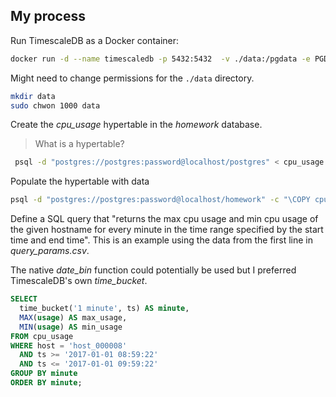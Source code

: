 ## My process

Run TimescaleDB as a Docker container:

```bash
docker run -d --name timescaledb -p 5432:5432  -v ./data:/pgdata -e PGDATA=/pgdata -e POSTGRES_PASSWORD=password timescale/timescaledb-ha:pg17
```

Might need to change permissions for the `./data` directory.

```bash
mkdir data
sudo chwon 1000 data
```

Create the *cpu_usage* hypertable in the *homework* database.

> What is a hypertable?

```bash
 psql -d "postgres://postgres:password@localhost/postgres" < cpu_usage.sql
```

Populate the hypertable with data

```bash
psql -d "postgres://postgres:password@localhost/homework" -c "\COPY cpu_usage FROM cpu_usage.csv CSV HEADER"
```

Define a SQL query that "returns the max cpu usage and min cpu usage of the given hostname for every minute in the time range specified by the start time and end time". This is an example using the data from the first line in *query_params.csv*.

The native *date_bin* function could potentially be used but I preferred TimescaleDB's own *time_bucket*.

```SQL
SELECT
  time_bucket('1 minute', ts) AS minute,
  MAX(usage) AS max_usage,
  MIN(usage) AS min_usage
FROM cpu_usage
WHERE host = 'host_000008'
  AND ts >= '2017-01-01 08:59:22'
  AND ts <= '2017-01-01 09:59:22'
GROUP BY minute
ORDER BY minute;
```

